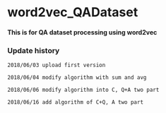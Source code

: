# word2vec_QADataset

#### This is for QA dataset processing using word2vec

### Update history

`2018/06/03 upload first version`

`2018/06/04 modify algorithm with sum and avg`

`2018/06/06 modify algorithm into C, Q+A two part`

`2018/06/16 add algorithm of C+Q, A two part`